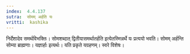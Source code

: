 ```yaml
---
index:  4.4.137
sutra:  सोमम् अर्हति यः
vritti:  kashika 
---
```


निर्देशादेव समर्थविभक्तिः। सोमशब्दात् द्वितीयासमर्थातर्हति इत्येतस्मिन्नर्थे यः प्रत्ययो भवति। सोमम् अर्हन्ति सोम्या ब्राह्मणाः। यज्ञार्हाः इत्यर्थः। यति प्रकृते यग्रहणम्। स्वरे विशेषः।

